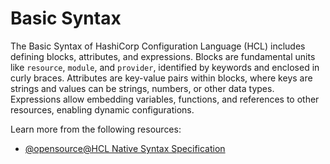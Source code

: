 # Basic Syntax

The Basic Syntax of HashiCorp Configuration Language (HCL) includes defining blocks, attributes, and expressions. Blocks are fundamental units like `resource`, `module`, and `provider`, identified by keywords and enclosed in curly braces. Attributes are key-value pairs within blocks, where keys are strings and values can be strings, numbers, or other data types. Expressions allow embedding variables, functions, and references to other resources, enabling dynamic configurations.

Learn more from the following resources:

- [@opensource@HCL Native Syntax Specification](https://github.com/hashicorp/hcl/blob/main/hclsyntax/spec.md)